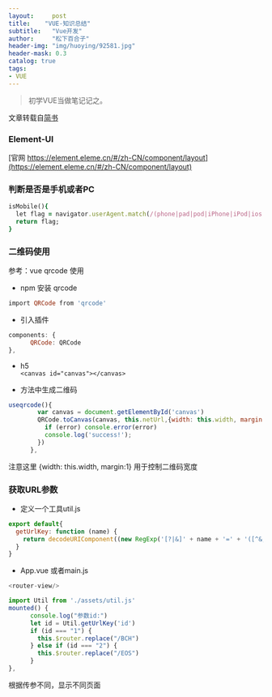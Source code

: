 ```yaml
---
layout:     post
title:    "VUE-知识总结"
subtitle:   "Vue开发"
author:     "松下百合子"
header-img: "img/huoying/92581.jpg"
header-mask: 0.3
catalog: true
tags:
- VUE
---
```


> 初学VUE当做笔记记之。

文章转载自[简书](https://element.eleme.cn/#/zh-CN/component/layout) 



### Element-UI
[官网 https://element.eleme.cn/#/zh-CN/component/layout](https://element.eleme.cn/#/zh-CN/component/layout) 


### 判断是否是手机或者PC
```ruby
isMobile(){
  let flag = navigator.userAgent.match(/(phone|pad|pod|iPhone|iPod|ios|iPad|Android|Mobile|BlackBerry|IEMobile|MQQBrowser|JUC|Fennec|wOSBrowser|BrowserNG|WebOS|Symbian|Windows Phone)/i)
  return flag;
}
```

### 二维码使用

参考：vue qrcode 使用
- npm 安装 qrcode
```ruby
import QRCode from 'qrcode'
```

- 引入插件
```javascript 
components: {
      QRCode: QRCode
},
```

- h5 <br>
`<canvas id="canvas"></canvas>`

- 方法中生成二维码
```javascript
useqrcode(){
        var canvas = document.getElementById('canvas')
        QRCode.toCanvas(canvas, this.netUrl,{width: this.width, margin:1}, function (error) {
          if (error) console.error(error)
          console.log('success!');
        })
      },
```
注意这里 {width: this.width, margin:1}  用于控制二维码宽度


### 获取URL参数
- 定义一个工具util.js
```javascript
export default{
  getUrlKey: function (name) {
    return decodeURIComponent((new RegExp('[?|&]' + name + '=' + '([^&;]+?)(&|#|;|$)').exec(location.href) || [, ""])[1].replace(/\+/g, '%20')) || null
  }
}
```

- App.vue 或者main.js
```javascript
<router-view/>

import Util from './assets/util.js'
mounted() {
      console.log("参数id:")
      let id = Util.getUrlKey('id')
      if (id === "1") {
        this.$router.replace("/BCH")
      } else if (id === "2") {
        this.$router.replace("/EOS")
      }
},
```
根据传参不同，显示不同页面

















